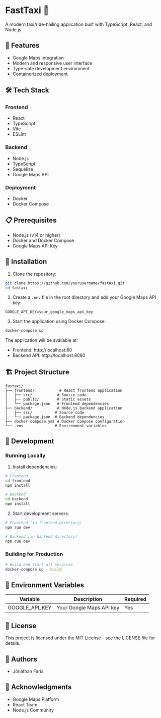 # FastTaxi 🚕

A modern taxi/ride-hailing application built with TypeScript, React, and Node.js.

## 🚀 Features

- Google Maps integration
- Modern and responsive user interface
- Type-safe development environment
- Containerized deployment

## 🛠️ Tech Stack

### Frontend
- React
- TypeScript
- Vite
- ESLint

### Backend
- Node.js
- TypeScript
- Sequelize
- Google Maps API

### Deployment
- Docker
- Docker Compose

## 📋 Prerequisites

- Node.js (v14 or higher)
- Docker and Docker Compose
- Google Maps API Key

## 🔧 Installation

1. Clone the repository:
```bash
git clone https://github.com/yourusername/fastaxi.git
cd fastaxi
```

2. Create a `.env` file in the root directory and add your Google Maps API key:
```env
GOOGLE_API_KEY=your_google_maps_api_key
```

3. Start the application using Docker Compose:
```bash
docker-compose up
```

The application will be available at:
- Frontend: http://localhost:80
- Backend API: http://localhost:8080

## 🏗️ Project Structure

```
fastaxi/
├── frontend/           # React frontend application
│   ├── src/           # Source code
│   ├── public/        # Static assets
│   └── package.json   # Frontend dependencies
├── backend/           # Node.js backend application
│   ├── src/          # Source code
│   └── package.json  # Backend dependencies
├── docker-compose.yml # Docker Compose configuration
└── .env              # Environment variables
```

## 🚀 Development

### Running Locally

1. Install dependencies:
```bash
# Frontend
cd frontend
npm install

# Backend
cd backend
npm install
```

2. Start development servers:
```bash
# Frontend (in frontend directory)
npm run dev

# Backend (in backend directory)
npm run dev
```

### Building for Production

```bash
# Build and start all services
docker-compose up --build
```

## 📝 Environment Variables

| Variable | Description | Required |
|----------|-------------|----------|
| GOOGLE_API_KEY | Your Google Maps API key | Yes |


## 📄 License

This project is licensed under the MIT License - see the LICENSE file for details.

## 👥 Authors

- Jônathan Faria

## 🙏 Acknowledgments

- Google Maps Platform
- React Team
- Node.js Community 